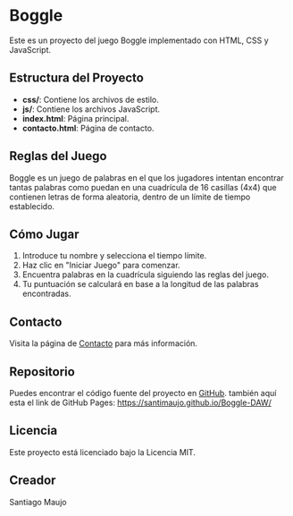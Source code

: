 # Boggle

Este es un proyecto del juego Boggle implementado con HTML, CSS y JavaScript. 

## Estructura del Proyecto

- **css/**: Contiene los archivos de estilo.
- **js/**: Contiene los archivos JavaScript.
- **index.html**: Página principal.
- **contacto.html**: Página de contacto.

## Reglas del Juego

Boggle es un juego de palabras en el que los jugadores intentan encontrar tantas palabras como puedan en una cuadrícula de 16 casillas (4x4) que contienen letras de forma aleatoria, dentro de un límite de tiempo establecido.

## Cómo Jugar

1. Introduce tu nombre y selecciona el tiempo límite.
2. Haz clic en "Iniciar Juego" para comenzar.
3. Encuentra palabras en la cuadrícula siguiendo las reglas del juego.
4. Tu puntuación se calculará en base a la longitud de las palabras encontradas.

## Contacto

Visita la página de [Contacto](html/contact.html) para más información.

## Repositorio

Puedes encontrar el código fuente del proyecto en [GitHub](https://github.com/SantiMaujo/Boggle-DAW).
también aquí esta el link de GitHub Pages: https://santimaujo.github.io/Boggle-DAW/

## Licencia

Este proyecto está licenciado bajo la Licencia MIT.

## Creador

Santiago Maujo
